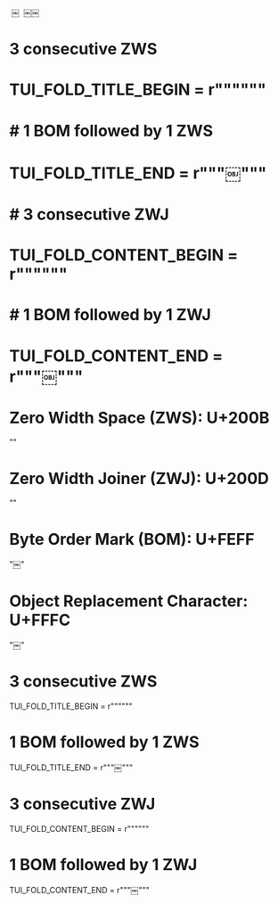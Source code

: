 ​​​​
 ￼​​
​​​
￼￼


# 3 consecutive ZWS
# TUI_FOLD_TITLE_BEGIN = r"""​​​"""
# # 1 BOM followed by 1 ZWS
# TUI_FOLD_TITLE_END = r"""￼​"""
# # 3 consecutive ZWJ
# TUI_FOLD_CONTENT_BEGIN = r"""‍‍‍"""
# # 1 BOM followed by 1 ZWJ
# TUI_FOLD_CONTENT_END = r"""￼‍"""



# Zero Width Space (ZWS): U+200B
"​"
# Zero Width Joiner (ZWJ): U+200D
"‍"
# Byte Order Mark (BOM): U+FEFF
"￼"
# Object Replacement Character: U+FFFC
"￼"

# 3 consecutive ZWS
TUI_FOLD_TITLE_BEGIN = r"""​​​"""

# 1 BOM followed by 1 ZWS
TUI_FOLD_TITLE_END = r"""￼​"""

# 3 consecutive ZWJ
TUI_FOLD_CONTENT_BEGIN = r"""‍‍‍"""

# 1 BOM followed by 1 ZWJ
TUI_FOLD_CONTENT_END = r"""￼‍"""
